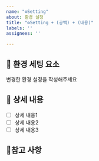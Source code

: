 ```yaml
---
name: "⚙️Setting"
about: 환경 설정
title: "⚙️Setting + (공백) + (내용)"
labels: ''
assignees: ''

---
```


## 📑 환경 세팅 요소
변경한 환경 설정을 작성해주세요

## 📝 상세 내용
- [ ] 상세 내용1
- [ ] 상세 내용2
- [ ] 상세 내용3

## 📌참고 사항
